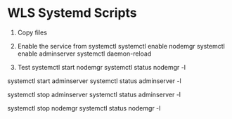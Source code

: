 # WLS Systemd Scripts

1) Copy files

2) Enable the service from systemctl
systemctl enable nodemgr
systemctl enable adminserver
systemctl daemon-reload

3) Test
systemctl start nodemgr
systemctl status nodemgr -l

systemctl start adminserver
systemctl status adminserver -l

systemctl stop adminserver
systemctl status adminserver -l

systemctl stop nodemgr
systemctl status nodemgr -l